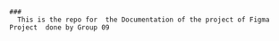 
    ###
      This is the repo for  the Documentation of the project of Figma Project  done by Group 09
